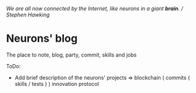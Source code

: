  _We are all now connected by the Internet, like neurons in a giant **brain**. / Stephen Hawking_

# Neurons' blog

The place to note, blog, party, commit, skills and jobs

ToDo: 
- Add brief description of the neurons' projects => blockchain ( commits ( skills / tests ) ) innovation protocol

